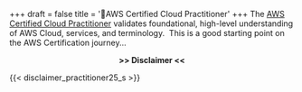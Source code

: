 +++
draft = false
title = '🏅AWS Certified Cloud Practitioner'
+++
The [AWS Certified Cloud Practitioner](https://aws.amazon.com/certification/certified-cloud-practitioner/) validates foundational, high-level understanding of AWS Cloud, services, and terminology.  This is a good starting point on the AWS Certification journey...

<div style="text-align: center;">
<b>>> Disclaimer <<</b>
</div>
 
 {{< disclaimer_practitioner25_s >}}